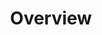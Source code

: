 ---
fileID: architecture-deployment-modes
title: Overview
weight: 770
description:
layout: default
---